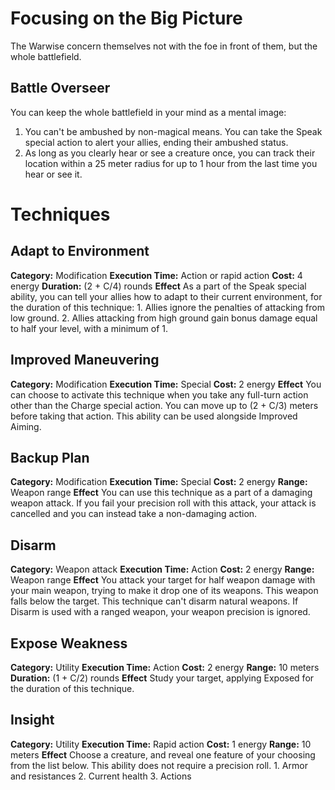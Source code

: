 # Focusing on the Big Picture
The Warwise concern themselves not with the foe in front of them, but the whole battlefield. 

## Battle Overseer
You can keep the whole battlefield in your mind as a mental image:
1. You can't be ambushed by non-magical means. You can take the Speak special action to alert your allies, ending their ambushed status. 
2. As long as you clearly hear or see a creature once, you can track their location within a 25 meter radius for up to 1 hour from the last time you hear or see it.

# Techniques
## Adapt to Environment
**Category:** Modification
**Execution Time:** Action or rapid action
**Cost:** 4 energy
**Duration:** (2 + C/4) rounds
**Effect**
	As a part of the Speak special ability, you can tell your allies how to adapt to their current environment, for the duration of this technique:
	1. Allies ignore the penalties of attacking from low ground. 
	2. Allies attacking from high ground gain bonus damage equal to half your level, with a minimum of 1. 

## Improved Maneuvering
**Category:** Modification
**Execution Time:** Special
**Cost:** 2 energy
**Effect**
	You can choose to activate this technique when you take any full-turn action other than the Charge special action.
	You can move up to (2 + C/3) meters before taking that action.
	This ability can be used alongside Improved Aiming. 

## Backup Plan
**Category:** Modification
**Execution Time:** Special
**Cost:** 2 energy
**Range:** Weapon range
**Effect**
	You can use this technique as a part of a damaging weapon attack. If you fail your precision roll with this attack, your attack is cancelled and you can instead take a non-damaging action.

## Disarm
**Category:** Weapon attack
**Execution Time:** Action
**Cost:** 2 energy
**Range:** Weapon range
**Effect**
	You attack your target for half weapon damage with your main weapon, trying to make it drop one of its weapons. This weapon falls below the target.
	This technique can't disarm natural weapons.
	If Disarm is used with a ranged weapon, your weapon precision is ignored.

## Expose Weakness
**Category:** Utility
**Execution Time:** Action
**Cost:** 2 energy
**Range:** 10 meters
**Duration:** (1 + C/2) rounds
**Effect**
	Study your target, applying Exposed for the duration of this technique.

## Insight
**Category:** Utility
**Execution Time:** Rapid action
**Cost:** 1 energy
**Range:** 10 meters
**Effect**
	Choose a creature, and reveal one feature of your choosing from the list below. This ability does not require a precision roll.
	1. Armor and resistances
	2. Current health
	3. Actions 